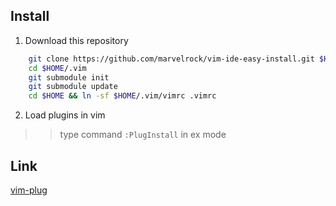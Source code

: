 ## Install
1. Download this repository
```bash
    git clone https://github.com/marvelrock/vim-ide-easy-install.git $HOME/.vim
    cd $HOME/.vim
    git submodule init
    git submodule update
    cd $HOME && ln -sf $HOME/.vim/vimrc .vimrc
```

2. Load plugins in vim
>> type command `:PlugInstall` in ex mode

## Link
[vim-plug](https://github.com/junegunn/vim-plug)
